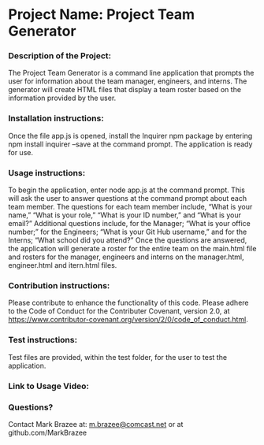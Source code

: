 
# Project Name: Project Team Generator

### Description of the Project: 

The Project Team Generator is a command line application that prompts the user for information about the team manager, engineers, and interns. The generator will create HTML files that display a team roster based on the information provided by the user.

### Installation instructions: 

Once the file app.js is opened, install the Inquirer npm package by entering npm install inquirer –save at the command prompt. The application is ready for use.

### Usage instructions: 

To begin the application, enter node app.js at the command prompt. This will ask the user to answer questions at the command prompt about each team member. The questions for each team member include, “What is your name,” “What is your role,” “What is your ID number,” and “What is your email?” Additional questions include, for the Manager; “What is your office number;” for the Engineers; “What is your Git Hub username,” and for the Interns; “What school did you attend?” Once the questions are answered, the application will generate a roster for the entire team on the main.html file and rosters for the manager, engineers and interns on the manager.html, engineer.html and itern.html files.

### Contribution instructions: 

Please contribute to enhance the functionality of this code. Please adhere to the Code of Conduct for the Contributer Covenant, version 2.0, at https://www.contributor-covenant.org/version/2/0/code_of_conduct.html.

### Test instructions: 

Test files are provided, within the test folder, for the user to test the application.

### Link to Usage Video:



### Questions? 

Contact Mark Brazee at: m.brazee@comcast.net or at github.com/MarkBrazee

